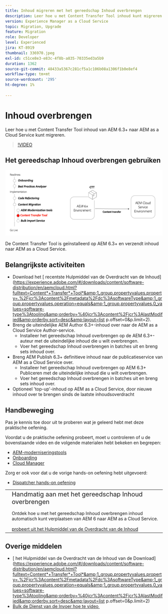 ```yaml
---
title: Inhoud migreren met het gereedschap Inhoud overbrengen
description: Leer hoe u met Content Transfer Tool inhoud kunt migreren naar AEM as a Cloud Service vanaf AEM 6.
version: Experience Manager as a Cloud Service
topic: Migration, Upgrade
feature: Migration
role: Developer
level: Experienced
jira: KT-8919
thumbnail: 336970.jpeg
exl-id: c51ce8e3-e83c-4f8b-a835-70335ed3a5b9
duration: 1362
source-git-commit: 48433a5367c281cf5a1c106b08a1306f1b0e8ef4
workflow-type: tm+mt
source-wordcount: '295'
ht-degree: 1%

---
```



# Inhoud overbrengen

Leer hoe u met Content Transfer Tool inhoud van AEM 6.3+ naar AEM as a Cloud Service kunt migreren.

>[!VIDEO](https://video.tv.adobe.com/v/3454753?quality=12&learn=on&captions=dut)

## Het gereedschap Inhoud overbrengen gebruiken

![&#x200B; Levenscyclus van het Hulpmiddel van de Overdracht van de Inhoud &#x200B;](../assets/content-transfer-tool.png)

De Content Transfer Tool is geïnstalleerd op AEM 6.3+ en verzendt inhoud naar AEM as a Cloud Service.

## Belangrijkste activiteiten

+ Download het [&#x200B; recentste Hulpmiddel van de Overdracht van de Inhoud &#x200B;](https://experience.adobe.com/#/downloads/content/software-distribution/en/aemcloud.html?fulltext=Content*+Transfer*+Tool*&amp;1_group.propertyvalues.property=.%2Fjcr%3Acontent%2Fmetadata%2Fdc%3AsoftwareType&amp;1_group.propertyvalues.operation=equals&amp;1_group.propertyvalues.0_values=software-type%3Atooling&amp;orderby=%40jcr%3Acontent%2Fjcr%3AlastModified&amp;orderby.sort=desc&amp;layout=list p.offset=0&amp;p.limit=2).
+ Breng de uiteindelijke AEM Author 6.3+-inhoud over naar de AEM as a Cloud Service Author-service.
   + Installeer het gereedschap Inhoud overbrengen op de AEM 6.3+-auteur met de uiteindelijke inhoud die u wilt overbrengen.
   + Voer het gereedschap Inhoud overbrengen in batches uit en breng sets inhoud over.
+ Breng AEM Publish 6.3+ definitieve inhoud naar de publicatieservice van AEM as a Cloud Service over.
   + Installeer het gereedschap Inhoud overbrengen op AEM 6.3+ Publiceren met de uiteindelijke inhoud die u wilt overbrengen.
   + Voer het gereedschap Inhoud overbrengen in batches uit en breng sets inhoud over.
+ Optioneel &#39;top-up&#39;-inhoud op AEM as a Cloud Service, door nieuwe inhoud over te brengen sinds de laatste inhoudsoverdracht

## Handbeweging

Pas je kennis toe door uit te proberen wat je geleerd hebt met deze praktische oefening.

Voordat u de praktische oefening probeert, moet u controleren of u de bovenstaande video en de volgende materialen hebt bekeken en begrepen:

+ [AEM-moderniseringstools](../aem-modernization-tools.md)
+ [Onboarding](../onboarding.md)
+ [Cloud Manager](../cloud-manager.md)

Zorg er ook voor dat u de vorige hands-on oefening hebt uitgevoerd:

+ [Dispatcher hands-on oefening](../dispatcher.md#hands-on-exercise)

<table style="border-width:0">
    <tr>
        <td style="width:150px">
            <a  rel="noreferrer"
                target="_blank"
                href="https://github.com/adobe/aem-cloud-engineering-video-series-exercises/tree/session6-transfercontent#cloud-acceleration-bootcamp---session-6-content"><img alt="Hands-on opslagplaats van GitHub" src="../assets/github.png"/>
            </a>        
        </td>
        <td style="width:100%;margin-bottom:1rem;">
            <div style="font-size:1.25rem;font-weight:400;">Handmatig aan met het gereedschap Inhoud overbrengen</div>
            <p style="margin:1rem 0">
                Ontdek hoe u met het gereedschap Inhoud overbrengen inhoud automatisch kunt verplaatsen van AEM 6 naar AEM as a Cloud Service.
            </p>
            <a  rel="noreferrer"
                target="_blank"
                href="https://github.com/adobe/aem-cloud-engineering-video-series-exercises/tree/session6-transfercontent#cloud-acceleration-bootcamp---session-6-content" class="spectrum-Button spectrum-Button--primary spectrum-Button--sizeM">
                <span class="spectrum-Button-label has-no-wrap has-text-weight-bold"> probeert uit het Hulpmiddel van de Overdracht van de Inhoud </span>
            </a>
        </td>
    </tr>
</table>

## Overige middelen

+ [&#x200B; het Hulpmiddel van de Overdracht van de Inhoud van de Download &#x200B;](https://experience.adobe.com/#/downloads/content/software-distribution/en/aemcloud.html?fulltext=Content*+Transfer*+Tool*&amp;1_group.propertyvalues.property=.%2Fjcr%3Acontent%2Fmetadata%2Fdc%3AsoftwareType&amp;1_group.propertyvalues.operation=equals&amp;1_group.propertyvalues.0_values=software-type%3Atooling&amp;orderby=%40jcr%3Acontent%2Fjcr%3AlastModified&amp;orderby.sort=desc&amp;layout=list p.offset=0&amp;p.limit=2)
+ [&#x200B; Bulk de Dienst van de Invoer hoe te video &#x200B;](https://experienceleague.adobe.com/docs/experience-manager-learn/cloud-service/migration/bulk-import.html?lang=nl-NL)

